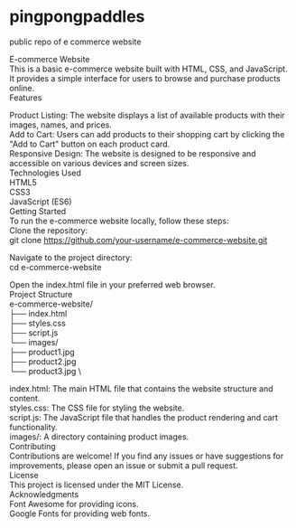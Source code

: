 # pingpongpaddles
public repo of e commerce website

E-commerce Website \
This is a basic e-commerce website built with HTML, CSS, and JavaScript. It provides a simple interface for users to browse and purchase products online. \
Features 

Product Listing: The website displays a list of available products with their images, names, and prices. \
Add to Cart: Users can add products to their shopping cart by clicking the "Add to Cart" button on each product card. \
Responsive Design: The website is designed to be responsive and accessible on various devices and screen sizes. \
Technologies Used \
HTML5 \
CSS3 \
JavaScript (ES6) \
Getting Started \
To run the e-commerce website locally, follow these steps: \
Clone the repository: \
git clone https://github.com/your-username/e-commerce-website.git 

Navigate to the project directory: \
cd e-commerce-website 

Open the index.html file in your preferred web browser. \
Project Structure \
e-commerce-website/ \
  ├── index.html \
  ├── styles.css \
  ├── script.js \
  └── images/ \
      ├── product1.jpg \
      ├── product2.jpg \
      └── product3.jpg \

index.html: The main HTML file that contains the website structure and content. \
styles.css: The CSS file for styling the website. \
script.js: The JavaScript file that handles the product rendering and cart functionality. \
images/: A directory containing product images. \
Contributing \
Contributions are welcome! If you find any issues or have suggestions for improvements, please open an issue or submit a pull request. \
License \
This project is licensed under the MIT License. \
Acknowledgments \
Font Awesome for providing icons. \
Google Fonts for providing web fonts. 
